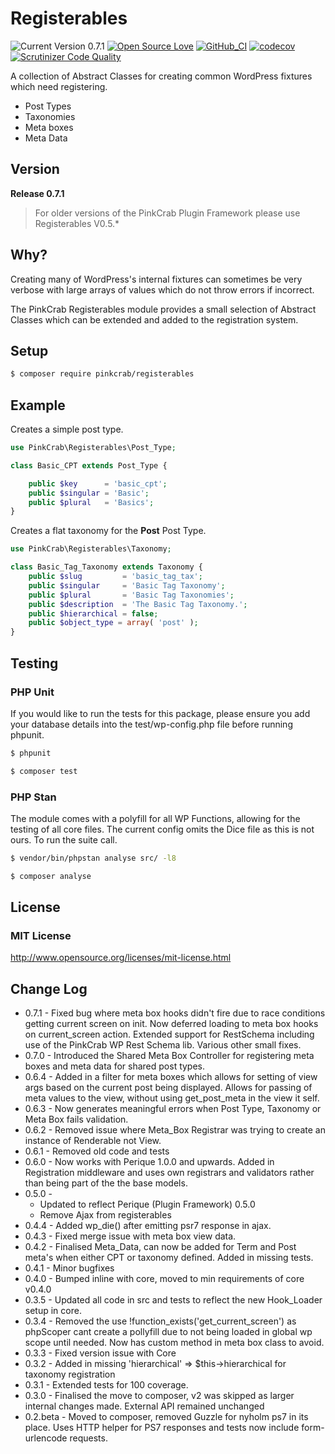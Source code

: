 # Registerables

![Current Version 0.7.1](https://img.shields.io/badge/Current_Version-0.7.1-yellow.svg?style=flat " ") 
[![Open Source Love](https://badges.frapsoft.com/os/mit/mit.svg?v=102)](https://github.com/ellerbrock/open-source-badge/)
[![GitHub_CI](https://github.com/Pink-Crab/Perique-Registerables/actions/workflows/php.yaml/badge.svg)](https://github.com/Pink-Crab/Perique-Registerables/actions/workflows/php.yaml)
[![codecov](https://codecov.io/gh/Pink-Crab/Perique-Registerables/branch/master/graph/badge.svg?token=R3SB4WDL8Z)](https://codecov.io/gh/Pink-Crab/Perique-Registerables)
[![Scrutinizer Code Quality](https://scrutinizer-ci.com/g/Pink-Crab/Perique-Registerables/badges/quality-score.png?b=master)](https://scrutinizer-ci.com/g/Pink-Crab/Perique-Registerables/?branch=master)

A collection of Abstract Classes for creating common WordPress fixtures which need registering.

* Post Types
* Taxonomies
* Meta boxes
* Meta Data


## Version ##

**Release 0.7.1**

> For older versions of the PinkCrab Plugin Framework please use Registerables V0.5.\*

## Why? ##

Creating many of WordPress's internal fixtures can sometimes be very verbose with large arrays of values which do not throw errors if incorrect. 

The PinkCrab Registerables module provides a small selection of Abstract Classes which can be extended and added to the registration system.  

## Setup ##

```bash 
$ composer require pinkcrab/registerables

``` 

## Example ##

Creates a simple post type.

``` php
use PinkCrab\Registerables\Post_Type;

class Basic_CPT extends Post_Type {

	public $key      = 'basic_cpt';
	public $singular = 'Basic';
	public $plural   = 'Basics';
}
```

Creates a flat taxonomy for the **Post** Post Type.

``` php
use PinkCrab\Registerables\Taxonomy;

class Basic_Tag_Taxonomy extends Taxonomy {
	public $slug         = 'basic_tag_tax';
	public $singular     = 'Basic Tag Taxonomy';
	public $plural       = 'Basic Tag Taxonomies';
	public $description  = 'The Basic Tag Taxonomy.';
	public $hierarchical = false;
	public $object_type = array( 'post' );
}
```

## Testing ##

### PHP Unit ###

If you would like to run the tests for this package, please ensure you add your database details into the test/wp-config.php file before running phpunit.

``` bash
$ phpunit
```

```bash 
$ composer test

``` 

### PHP Stan ###

The module comes with a polyfill for all WP Functions, allowing for the testing of all core files. The current config omits the Dice file as this is not ours. To run the suite call.
```bash 
$ vendor/bin/phpstan analyse src/ -l8 
```

```bash 
$ composer analyse
```

## License ##

### MIT License ###

http://www.opensource.org/licenses/mit-license.html  

## Change Log ##
* 0.7.1 - Fixed bug where meta box hooks didn't fire due to race conditions getting current screen on init. Now deferred loading to meta box hooks on current_screen action. Extended support for RestSchema including use of the PinkCrab WP Rest Schema lib. Various other small fixes.
* 0.7.0 - Introduced the Shared Meta Box Controller for registering meta boxes and meta data for shared post types.
* 0.6.4 - Added in a filter for meta boxes which allows for setting of view args based on the current post being displayed. Allows for passing of meta values to the view, without using get_post_meta in the view it self.
* 0.6.3 - Now generates meaningful errors when Post Type, Taxonomy or Meta Box fails validation.
* 0.6.2 - Removed issue where Meta_Box Registrar was trying to create an instance of Renderable not View.
* 0.6.1 - Removed old code and tests
* 0.6.0 - Now works with Perique 1.0.0 and upwards. Added in Registration middleware and uses own registrars and validators rather than being part of the the base models.
* 0.5.0 - 
  * Updated to reflect Perique (Plugin Framework) 0.5.0
  * Remove Ajax from registerables
* 0.4.4 - Added wp_die() after emitting psr7 response in ajax.
* 0.4.3 - Fixed merge issue with meta box view data.
* 0.4.2 - Finalised Meta_Data, can now be added for Term and Post meta's when either CPT or taxonomy defined. Added in missing tests.
* 0.4.1 - Minor bugfixes
* 0.4.0 - Bumped inline with core, moved to min requirements of core v0.4.0
* 0.3.5 - Updated all code in src and tests to reflect the new Hook_Loader setup in core.
* 0.3.4 - Removed the use !function_exists('get_current_screen') as phpScoper cant create a pollyfill due to not being loaded in global wp scope until needed. Now has custom method in meta box class to avoid.
* 0.3.3 - Fixed version issue with Core
* 0.3.2 - Added in missing 'hierarchical' => $this->hierarchical for taxonomy registration
* 0.3.1 - Extended tests for 100 coverage.
* 0.3.0 - Finalised the move to composer, v2 was skipped as larger internal changes made. External API remained unchanged
* 0.2.beta - Moved to composer, removed Guzzle for nyholm ps7 in its place. Uses HTTP helper for PS7 responses and tests now include form-urlencode requests.



